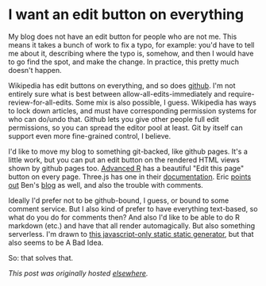 # I want an edit button on everything


My blog does not have an edit button for people who are not me. This means it takes a bunch of work to fix a typo, for example: you'd have to tell me about it, describing where the typo is, somehow, and then I would have to go find the spot, and make the change. In practice, this pretty much doesn't happen.

Wikipedia has edit buttons on everything, and so does <a href="https://github.com/">github</a>. I'm not entirely sure what is best between allow-all-edits-immediately and require-review-for-all-edits. Some mix is also possible, I guess. Wikipedia has ways to lock down articles, and must have corresponding permission systems for who can do/undo that. Github lets you give other people full edit permissions, so you can spread the editor pool at least. Git by itself can support even more fine-grained control, I believe.

I'd like to move my blog to something git-backed, like github pages. It's a little work, but you can put an edit button on the rendered HTML views shown by github pages too. <a href="http://adv-r.had.co.nz/">Advanced R</a> has a beautiful "Edit this page" button on every page. Three.js has one in their <a href="http://threejs.org/docs/#Manual/Introduction/Creating_a_scene">documentation</a>. Eric <a href="https://konklone.com/post/writing-in-public-syncing-with-github">points out</a> Ben's <a href="http://ben.balter.com/">blog</a> as well, and also the trouble with comments.

Ideally I'd prefer not to be github-bound, I guess, or bound to some comment service. But I also kind of prefer to have everything text-based, so what do you do for comments then? And also I'd like to be able to do R markdown (etc.) and have that all render automagically. But also something serverless. I'm drawn to <a href="https://github.com/Xeoncross/jr">this javascript-only static static generator</a>, but that also seems to be A Bad Idea.

So: that solves that.



*This post was originally hosted [elsewhere](https://planspacedotorg.wordpress.com/2014/08/31/i-want-an-edit-button-on-everything/).*
